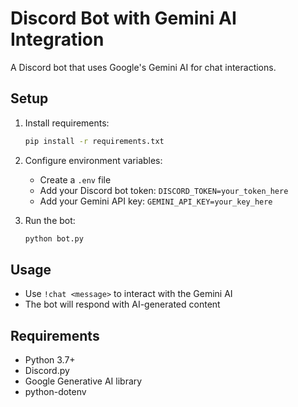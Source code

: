 # Discord Bot with Gemini AI Integration

A Discord bot that uses Google's Gemini AI for chat interactions.

## Setup

1. Install requirements:
   ```bash
   pip install -r requirements.txt
   ```

2. Configure environment variables:
   - Create a `.env` file
   - Add your Discord bot token: `DISCORD_TOKEN=your_token_here`
   - Add your Gemini API key: `GEMINI_API_KEY=your_key_here`

3. Run the bot:
   ```bash
   python bot.py
   ```

## Usage

- Use `!chat <message>` to interact with the Gemini AI
- The bot will respond with AI-generated content

## Requirements
- Python 3.7+
- Discord.py
- Google Generative AI library
- python-dotenv
